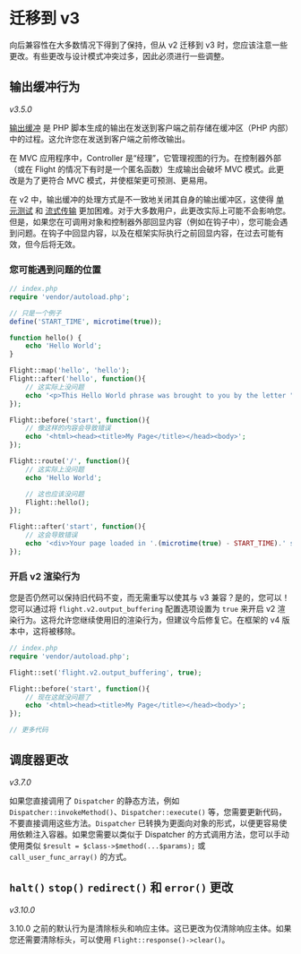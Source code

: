 # 迁移到 v3

向后兼容性在大多数情况下得到了保持，但从 v2 迁移到 v3 时，您应该注意一些更改。有些更改与设计模式冲突过多，因此必须进行一些调整。

## 输出缓冲行为

_v3.5.0_

[输出缓冲](https://stackoverflow.com/questions/2832010/what-is-output-buffering-in-php) 是 PHP 脚本生成的输出在发送到客户端之前存储在缓冲区（PHP 内部）中的过程。这允许您在发送到客户端之前修改输出。

在 MVC 应用程序中，Controller 是“经理”，它管理视图的行为。在控制器外部（或在 Flight 的情况下有时是一个匿名函数）生成输出会破坏 MVC 模式。此更改是为了更符合 MVC 模式，并使框架更可预测、更易用。

在 v2 中，输出缓冲的处理方式是不一致地关闭其自身的输出缓冲区，这使得 [单元测试](https://github.com/flightphp/core/pull/545/files#diff-eb93da0a3473574fba94c3c4160ce68e20028e30b267875ab0792ade0b0539a0R42) 和 [流式传输](https://github.com/flightphp/core/issues/413) 更加困难。对于大多数用户，此更改实际上可能不会影响您。但是，如果您在可调用对象和控制器外部回显内容（例如在钩子中），您可能会遇到问题。在钩子中回显内容，以及在框架实际执行之前回显内容，在过去可能有效，但今后将无效。

### 您可能遇到问题的位置
```php
// index.php
require 'vendor/autoload.php';

// 只是一个例子
define('START_TIME', microtime(true));

function hello() {
	echo 'Hello World';
}

Flight::map('hello', 'hello');
Flight::after('hello', function(){
	// 这实际上没问题
	echo '<p>This Hello World phrase was brought to you by the letter "H"</p>';
});

Flight::before('start', function(){
	// 像这样的内容会导致错误
	echo '<html><head><title>My Page</title></head><body>';
});

Flight::route('/', function(){
	// 这实际上没问题
	echo 'Hello World';

	// 这也应该没问题
	Flight::hello();
});

Flight::after('start', function(){
	// 这会导致错误
	echo '<div>Your page loaded in '.(microtime(true) - START_TIME).' seconds</div></body></html>';
});
```

### 开启 v2 渲染行为

您是否仍然可以保持旧代码不变，而无需重写以使其与 v3 兼容？是的，您可以！您可以通过将 `flight.v2.output_buffering` 配置选项设置为 `true` 来开启 v2 渲染行为。这将允许您继续使用旧的渲染行为，但建议今后修复它。在框架的 v4 版本中，这将被移除。

```php
// index.php
require 'vendor/autoload.php';

Flight::set('flight.v2.output_buffering', true);

Flight::before('start', function(){
	// 现在这就没问题了
	echo '<html><head><title>My Page</title></head><body>';
});

// 更多代码 
```

## 调度器更改

_v3.7.0_

如果您直接调用了 `Dispatcher` 的静态方法，例如 `Dispatcher::invokeMethod()`、`Dispatcher::execute()` 等，您需要更新代码，不要直接调用这些方法。`Dispatcher` 已转换为更面向对象的形式，以便更容易使用依赖注入容器。如果您需要以类似于 Dispatcher 的方式调用方法，您可以手动使用类似 `$result = $class->$method(...$params);` 或 `call_user_func_array()` 的方式。

## `halt()` `stop()` `redirect()` 和 `error()` 更改

_v3.10.0_

3.10.0 之前的默认行为是清除标头和响应主体。这已更改为仅清除响应主体。如果您还需要清除标头，可以使用 `Flight::response()->clear()`。